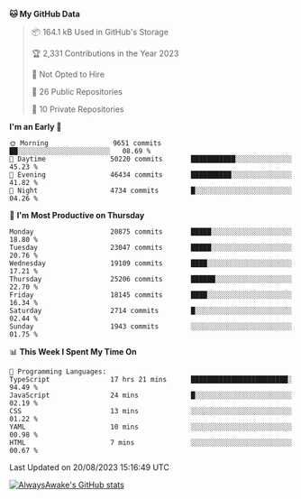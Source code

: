 <!--START_SECTION:waka-->
**🐱 My GitHub Data** 

> 📦 164.1 kB Used in GitHub's Storage 
 > 
> 🏆 2,331 Contributions in the Year 2023
 > 
> 🚫 Not Opted to Hire
 > 
> 📜 26 Public Repositories 
 > 
> 🔑 10 Private Repositories 
 > 
**I'm an Early 🐤** 

```text
🌞 Morning                9651 commits        ██░░░░░░░░░░░░░░░░░░░░░░░   08.69 % 
🌆 Daytime                50220 commits       ███████████░░░░░░░░░░░░░░   45.23 % 
🌃 Evening                46434 commits       ██████████░░░░░░░░░░░░░░░   41.82 % 
🌙 Night                  4734 commits        █░░░░░░░░░░░░░░░░░░░░░░░░   04.26 % 
```
📅 **I'm Most Productive on Thursday** 

```text
Monday                   20875 commits       █████░░░░░░░░░░░░░░░░░░░░   18.80 % 
Tuesday                  23047 commits       █████░░░░░░░░░░░░░░░░░░░░   20.76 % 
Wednesday                19109 commits       ████░░░░░░░░░░░░░░░░░░░░░   17.21 % 
Thursday                 25206 commits       ██████░░░░░░░░░░░░░░░░░░░   22.70 % 
Friday                   18145 commits       ████░░░░░░░░░░░░░░░░░░░░░   16.34 % 
Saturday                 2714 commits        █░░░░░░░░░░░░░░░░░░░░░░░░   02.44 % 
Sunday                   1943 commits        ░░░░░░░░░░░░░░░░░░░░░░░░░   01.75 % 
```


📊 **This Week I Spent My Time On** 

```text
💬 Programming Languages: 
TypeScript               17 hrs 21 mins      ████████████████████████░   94.49 % 
JavaScript               24 mins             █░░░░░░░░░░░░░░░░░░░░░░░░   02.19 % 
CSS                      13 mins             ░░░░░░░░░░░░░░░░░░░░░░░░░   01.22 % 
YAML                     10 mins             ░░░░░░░░░░░░░░░░░░░░░░░░░   00.98 % 
HTML                     7 mins              ░░░░░░░░░░░░░░░░░░░░░░░░░   00.67 % 
```


 Last Updated on 20/08/2023 15:16:49 UTC
<!--END_SECTION:waka-->

[![AlwaysAwake's GitHub stats](https://github-readme-stats.vercel.app/api?username=AlwaysAwake&show_icons=true&theme=github_dark&count_private=true)](https://github.com/AlwaysAwake/AlwaysAwake)
